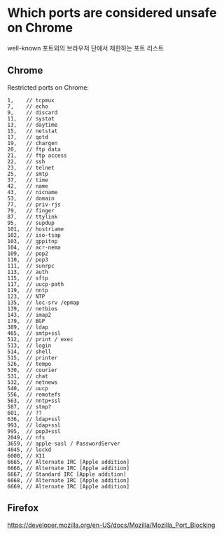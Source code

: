 # Which ports are considered unsafe on Chrome

well-known 포트외의 브라우저 단에서 제한하는 포트 리스트

## Chrome
Restricted ports on Chrome:
```
1,    // tcpmux
7,    // echo
9,    // discard
11,   // systat
13,   // daytime
15,   // netstat
17,   // qotd
19,   // chargen
20,   // ftp data
21,   // ftp access
22,   // ssh
23,   // telnet
25,   // smtp
37,   // time
42,   // name
43,   // nicname
53,   // domain
77,   // priv-rjs
79,   // finger
87,   // ttylink
95,   // supdup
101,  // hostriame
102,  // iso-tsap
103,  // gppitnp
104,  // acr-nema
109,  // pop2
110,  // pop3
111,  // sunrpc
113,  // auth
115,  // sftp
117,  // uucp-path
119,  // nntp
123,  // NTP
135,  // loc-srv /epmap
139,  // netbios
143,  // imap2
179,  // BGP
389,  // ldap
465,  // smtp+ssl
512,  // print / exec
513,  // login
514,  // shell
515,  // printer
526,  // tempo
530,  // courier
531,  // chat
532,  // netnews
540,  // uucp
556,  // remotefs
563,  // nntp+ssl
587,  // stmp?
601,  // ??
636,  // ldap+ssl
993,  // ldap+ssl
995,  // pop3+ssl
2049, // nfs
3659, // apple-sasl / PasswordServer
4045, // lockd
6000, // X11
6665, // Alternate IRC [Apple addition]
6666, // Alternate IRC [Apple addition]
6667, // Standard IRC [Apple addition]
6668, // Alternate IRC [Apple addition]
6669, // Alternate IRC [Apple addition]
```

## Firefox
https://developer.mozilla.org/en-US/docs/Mozilla/Mozilla_Port_Blocking

